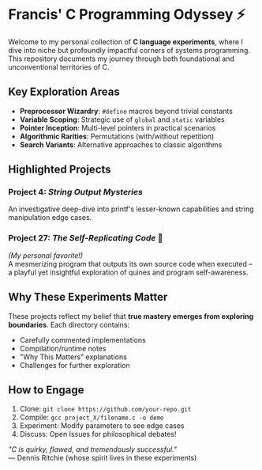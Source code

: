 # Francis' C Programming Odyssey ⚡

Welcome to my personal collection of **C language experiments**, where I dive into niche but profoundly impactful corners of systems programming. This repository documents my journey through both foundational and unconventional territories of C.

## Key Exploration Areas

- **Preprocessor Wizardry**: `#define` macros beyond trivial constants
- **Variable Scoping**: Strategic use of `global` and `static` variables
- **Pointer Inception**: Multi-level pointers in practical scenarios  
- **Algorithmic Rarities**: Permutations (with/without repetition)  
- **Search Variants**: Alternative approaches to classic algorithms

## Highlighted Projects

### Project 4: *String Output Mysteries*  
An investigative deep-dive into printf's lesser-known capabilities and string manipulation edge cases.

### Project 27: *The Self-Replicating Code* 💫  
*(My personal favorite!)*  
A mesmerizing program that outputs its own source code when executed – a playful yet insightful exploration of quines and program self-awareness.

## Why These Experiments Matter

These projects reflect my belief that **true mastery emerges from exploring boundaries**. Each directory contains:
- Carefully commented implementations
- Compilation/runtime notes
- "Why This Matters" explanations
- Challenges for further exploration

## How to Engage

1. Clone: `git clone https://github.com/your-repo.git`
2. Compile: `gcc project_X/filename.c -o demo`
3. Experiment: Modify parameters to see edge cases
4. Discuss: Open Issues for philosophical debates!

*"C is quirky, flawed, and tremendously successful."*  
— Dennis Ritchie (whose spirit lives in these experiments)
